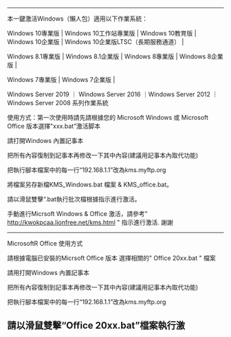 --------------------------------------------------------------------------------------------------------------------------
本一鍵激活Windows（懶人包）適用以下作業系統：

Windows 10專業版  | Windows 10工作站專業版 | Windows 10教育版 | Windows 10企業版 | Windows 10企業版LTSC（長期服務通道） |

Windows 8.1專業版 | Windows 8.1企業版     | Windows 8專業版  | Windows 8企業版  | 

Windows 7專業版   | Windows 7企業版       |

Windows Server 2019  ｜ Windows Server 2016 ｜Windows Server 2012 ｜Windows Server 2008 系列作業系統

使用方式：第一次使用時請先請根據您的 Microsoft Windows 或 Microsoft Office 版本選擇"xxx.bat”激活脚本

請打開Windows 內置記事本

把所有內容復制到記事本再修改一下其中內容(建議用記事本內取代功能)

把執行腳本檔案中的每一行“192.168.1.1”改為kms.myftp.org 

將檔案另存新檔KMS_Windows.bat 檔案 & KMS_office.bat。
 
請以滑鼠雙擊“.bat執行批次檔根據指示進行激活。

手動進行Micrsoft Windows & Office 激活，請參考" http://kwokpcaa.lionfree.net/kms.html " 指示進行激活. 謝謝

--------------------------------------------------------------------------------------------------------------------------
MicrosoftR Office 使用方式

請根據電腦已安裝的Micrsoft Office 版本 選擇相關的" Office 20xx.bat " 檔案

請用打開Windows 內置記事本

把所有內容復制到記事本再修改一下其中內容(建議用記事本內取代功能)

把執行腳本檔案中的每一行“192.168.1.1”改為kms.myftp.org 

請以滑鼠雙擊“Office 20xx.bat”檔案執行激
-------------------------------------------------------------------------------------------------------------------------
